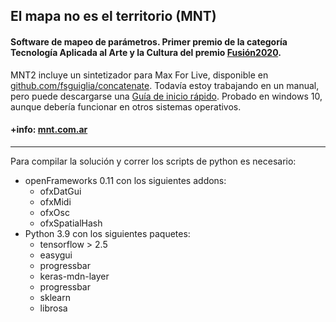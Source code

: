 ## El mapa no es el territorio (MNT)
#### Software de mapeo de parámetros. Primer premio de la categoría Tecnología Aplicada al Arte y la Cultura del premio [Fusión2020](https://fusion2020.frba.utn.edu.ar/).

MNT2 incluye un sintetizador para Max For Live, disponible en [github.com/fsguiglia/concatenate](https://github.com/fsguiglia/concatenate). Todavía estoy trabajando en un manual, pero puede descargarse una [Guía de inicio rápido](http://www.sguiglia.com.ar/mnt/descargas/MNT_guia.pdf). Probado en windows 10, aunque debería funcionar en otros sistemas operativos.

#### +info: [mnt.com.ar](http://www.mnt.com.ar)

---

Para compilar la solución y correr los scripts de python es necesario:
* openFrameworks 0.11 con los siguientes addons:
  * ofxDatGui
  * ofxMidi
  * ofxOsc
  * ofxSpatialHash
* Python 3.9 con los siguientes paquetes:
  * tensorflow > 2.5
  * easygui
  * progressbar
  * keras-mdn-layer
  * progressbar
  * sklearn
  * librosa
  

